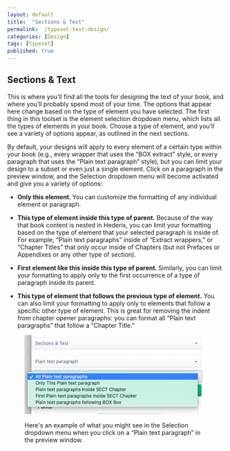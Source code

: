 ```yaml
---
layout: default
title:  "Sections & Text"
permalink:  /typeset-text-design/
categories: [Design]
tags: [typeset]
published: true
---
```


<section data-type="chapter" class="hsecchapter" data-hederis-type="hsecchapter" id="typeset-text-design" data-pi-attrs="id: typeset-text-design; data-tags: typeset;" role="doc-chapter" data-tags="typeset" data-author-name=" " data-book-title=" " title="Sections &amp; Text"><h1 data-hederis-type="hblkchaptitle" class="hblkchaptitle" id="ptzEd7d9o">Sections &amp; Text</h1>
    <p class="hblkp" data-hederis-type="hblkp" id="pdOOxclCC">This is where you&#8217;ll find all the tools for designing the text of your book, and where you&#8217;ll probably spend most of your time. The options that appear here change based on the type of element you have selected. The first thing in this toolset is the element selection dropdown menu, which lists all the types of elements in your book. Choose a type of element, and you&#8217;ll see a variety of options appear, as outlined in the next sections.</p>
    <p class="hblkp" data-hederis-type="hblkp" id="pL518sOhe">By default, your designs will apply to every element of a certain type within your book (e.g., every wrapper that uses the &#8220;BOX extract&#8221; style, or every paragraph that uses the &#8220;Plain text paragraph&#8221; style), but you can limit your design to a subset or even just a single element. Click on a paragraph in the preview window, and the Selection dropdown menu will become activated and give you a variety of options:</p>
    <ul class="hwprbulletlist" data-hederis-type="hwprbulletlist" id="pzU4BY7O3"><li class="hblkuli" data-hederis-type="hblkuli" id="liOTNzeASY"><p class="hblkuli" data-hederis-type="hblklip" id="pPXYZSEzp"><strong data-hederis-type="hspanstrong">Only this element</strong><strong data-hederis-type="hspanstrong">. </strong>You can customize the formatting of any individual element or paragraph.</p></li>
    <li class="hblkuli" data-hederis-type="hblkuli" id="li4Tps6Azi"><p class="hblkuli" data-hederis-type="hblklip" id="pA6wjxlsD"><strong data-hederis-type="hspanstrong">This type of element inside this type of parent.</strong> Because of the way that book content is nested in Hederis, you can limit your formatting based on the type of element that your selected paragraph is inside of. For example, &#8220;Plain text paragraphs&#8221; inside of &#8220;Extract wrappers,&#8221; or &#8220;Chapter Titles&#8221; that only occur inside of Chapters (but not Prefaces or Appendixes or any other type of section).</p></li>
    <li class="hblkuli" data-hederis-type="hblkuli" id="lin4j3rGSI"><p class="hblkuli" data-hederis-type="hblklip" id="ppe9dzTod"><strong data-hederis-type="hspanstrong">First element like this inside this type of parent. </strong>Similarly, you can limit your formatting to apply only to the first occurrence of a type of paragraph inside its parent.</p></li>
    <li class="hblkuli" data-hederis-type="hblkuli" id="li2JkDop8T"><p class="hblkuli" data-hederis-type="hblklip" id="peY1FwFYC"><strong data-hederis-type="hspanstrong">This type of element that follows the previous type of element.</strong> You can also limit your formatting to apply only to elements that follow a specific other type of element. This is great for removing the indent from chapter opener paragraphs: you can format all &#8220;Plain text paragraphs&#8221; that follow a &#8220;Chapter Title.&#8221;</p></li>
    </ul>
    <figure class="hwprfig" data-hederis-type="hwprfig" id="pAOKvJMa1"><img data-hederis-type="hblkimg" class="hblkimg" id="pWXVbDQBN" src="/images/subselectors.png"/>
    <p class="hblkcaption" data-hederis-type="hblkcaption" id="pnXmBdDIF">Here's an example of what you might see in the Selection dropdown menu when you click on a &#8220;Plain text paragraph&#8221; in the preview window.</p>
    </figure>
    </section>
    